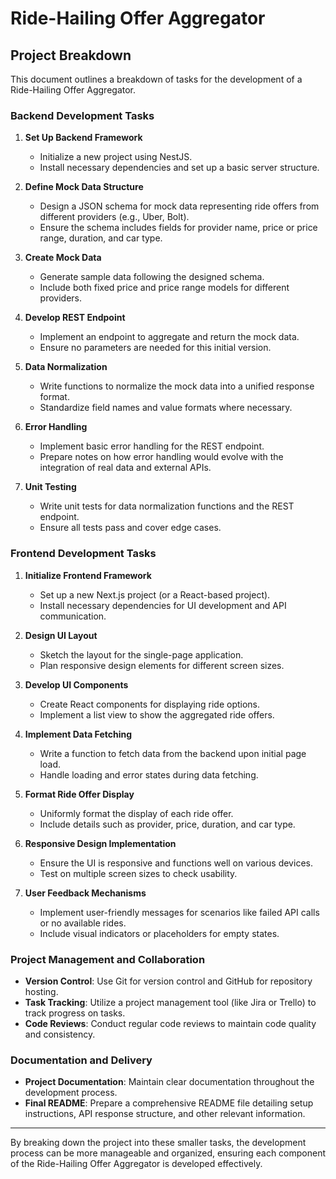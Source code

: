 # Ride-Hailing Offer Aggregator

## Project Breakdown

This document outlines a breakdown of tasks for the development of a Ride-Hailing Offer Aggregator.

### Backend Development Tasks

1. **Set Up Backend Framework**
   - Initialize a new project using NestJS.
   - Install necessary dependencies and set up a basic server structure.

2. **Define Mock Data Structure**
   - Design a JSON schema for mock data representing ride offers from different providers (e.g., Uber, Bolt).
   - Ensure the schema includes fields for provider name, price or price range, duration, and car type.

3. **Create Mock Data**
   - Generate sample data following the designed schema.
   - Include both fixed price and price range models for different providers.

4. **Develop REST Endpoint**
   - Implement an endpoint to aggregate and return the mock data.
   - Ensure no parameters are needed for this initial version.

5. **Data Normalization**
   - Write functions to normalize the mock data into a unified response format.
   - Standardize field names and value formats where necessary.

6. **Error Handling**
   - Implement basic error handling for the REST endpoint.
   - Prepare notes on how error handling would evolve with the integration of real data and external APIs.

7. **Unit Testing**
   - Write unit tests for data normalization functions and the REST endpoint.
   - Ensure all tests pass and cover edge cases.

### Frontend Development Tasks

1. **Initialize Frontend Framework**
   - Set up a new Next.js project (or a React-based project).
   - Install necessary dependencies for UI development and API communication.

2. **Design UI Layout**
   - Sketch the layout for the single-page application.
   - Plan responsive design elements for different screen sizes.

3. **Develop UI Components**
   - Create React components for displaying ride options.
   - Implement a list view to show the aggregated ride offers.

4. **Implement Data Fetching**
   - Write a function to fetch data from the backend upon initial page load.
   - Handle loading and error states during data fetching.

5. **Format Ride Offer Display**
   - Uniformly format the display of each ride offer.
   - Include details such as provider, price, duration, and car type.

6. **Responsive Design Implementation**
   - Ensure the UI is responsive and functions well on various devices.
   - Test on multiple screen sizes to check usability.

7. **User Feedback Mechanisms**
   - Implement user-friendly messages for scenarios like failed API calls or no available rides.
   - Include visual indicators or placeholders for empty states.

### Project Management and Collaboration

- **Version Control**: Use Git for version control and GitHub for repository hosting.
- **Task Tracking**: Utilize a project management tool (like Jira or Trello) to track progress on tasks.
- **Code Reviews**: Conduct regular code reviews to maintain code quality and consistency.

### Documentation and Delivery

- **Project Documentation**: Maintain clear documentation throughout the development process.
- **Final README**: Prepare a comprehensive README file detailing setup instructions, API response structure, and other relevant information.

---

By breaking down the project into these smaller tasks, the development process can be more manageable and organized, ensuring each component of the Ride-Hailing Offer Aggregator is developed effectively.
